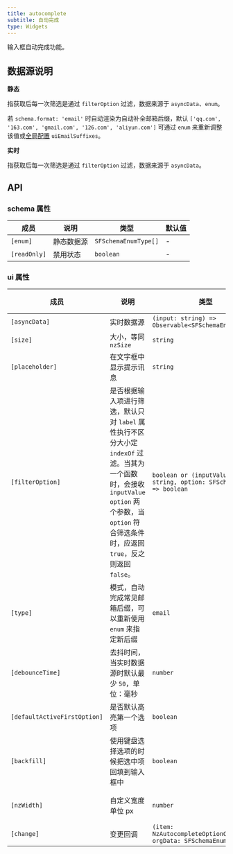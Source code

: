 ```yaml
---
title: autocomplete
subtitle: 自动完成
type: Widgets
---
```


输入框自动完成功能。

## 数据源说明

**静态**

指获取后每一次筛选是通过 `filterOption` 过滤，数据来源于 `asyncData`、`enum`。

若 `schema.format: 'email'` 时自动渲染为自动补全邮箱后缀，默认 `['qq.com', '163.com', 'gmail.com', '126.com', 'aliyun.com']` 可通过 `enum` 来重新调整该值或[全局配置](/docs/global-config) `uiEmailSuffixes`。

**实时**

指获取后每一次筛选是通过 `filterOption` 过滤，数据来源于 `asyncData`。

## API

### schema 属性

| 成员 | 说明 | 类型 | 默认值 |
|----|----|----|-----|
| `[enum]` | 静态数据源 | `SFSchemaEnumType[]` | - |
| `[readOnly]` | 禁用状态 | `boolean` | - |

### ui 属性

| 成员 | 说明 | 类型 | 默认值 |
|----|----|----|-----|
| `[asyncData]` | 实时数据源 | `(input: string) => Observable<SFSchemaEnumType[]>` | - |
| `[size]` | 大小，等同 `nzSize` | `string` | - |
| `[placeholder]` | 在文字框中显示提示讯息 | `string` | - |
| `[filterOption]` | 是否根据输入项进行筛选，默认只对 `label` 属性执行不区分大小定 `indexOf` 过滤。当其为一个函数时，会接收 `inputValue` `option` 两个参数，当 `option` 符合筛选条件时，应返回 `true`，反之则返回 `false`。 | `boolean or (inputValue: string, option: SFSchemaEnum) => boolean` | `true` |
| `[type]` | 模式，自动完成常见邮箱后缀，可以重新使用 `enum` 来指定新后缀 | `email` | - |
| `[debounceTime]` | 去抖时间，当实时数据源时默认最少 `50`，单位：毫秒 | `number` | `0` |
| `[defaultActiveFirstOption]` | 是否默认高亮第一个选项 | `boolean` | `true` |
| `[backfill]` | 使用键盘选择选项的时候把选中项回填到输入框中 | `boolean` | `false` |
| `[nzWidth]` | 自定义宽度单位 px | `number` | 触发元素宽度 |
| `[change]` | 变更回调 | `(item: NzAutocompleteOptionComponent, orgData: SFSchemaEnum) => void` | - |
